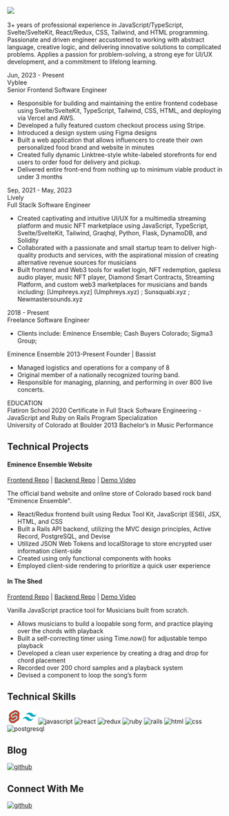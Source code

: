 ![](https://github.com/Zacharyflynn06/zacharyflynn06/assets/69942706/df30386f-6beb-4efe-abbf-c24a0760f6b5)

3+ years of professional experience in JavaScript/TypeScript, Svelte/SvelteKit, React/Redux, CSS, Tailwind, and HTML programming. Passionate and driven engineer accustomed to working with abstract language, creative logic, and delivering innovative solutions to complicated problems. Applies a passion for problem-solving, a strong eye for UI/UX development, and a commitment to lifelong learning.

Jun, 2023 - Present  
Vyblee  
Senior Frontend Software Engineer  
+ Responsible for building and maintaining the entire frontend codebase using Svelte/SvelteKit, TypeScript, Tailwind, CSS, HTML, and deploying via Vercel and AWS.
+ Developed a fully featured custom checkout process using Stripe.
+ Introduced a design system using Figma designs
+ Built a web application that allows influencers to create their own personalized food brand
and website in minutes
+ Created fully dynamic Linktree-style white-labeled storefronts for end users to order food for
delivery and pickup.
+ Delivered entire front-end from nothing up to minimum viable product in under 3 months

Sep, 2021 - May, 2023  
Lively  
Full Staclk Software Engineer   
+ Created captivating and intuitive UI/UX for a multimedia streaming platform and music NFT marketplace using JavaScript, TypeScript, Svelte/SvelteKit, Tailwind, Graqhql, Python, Flask, DynamoDB, and Solidity
+ Collaborated with a passionate and small startup team to deliver high-quality products and services, with the aspirational mission of creating alternative revenue sources for musicians
+ Built frontend and Web3 tools for wallet login, NFT redemption, gapless audio player, music
NFT player, Diamond Smart Contracts, Streaming Platform, and custom web3 marketplaces for musicians and bands including: [Umphreys.xyz] (Umphreys.xyz) ; Sunsquabi.xyz ; Newmastersounds.xyz

2018 - Present  
Freelance Software Engineer  
+ Clients include: Eminence Ensemble; Cash Buyers Colorado; Sigma3 Group;

Eminence Ensemble 2013-Present Founder | Bassist
+ Managed logistics and operations for a company of 8
+ Original member of a nationally recognized touring band.
+ Responsible for managing, planning, and performing in over 800 live concerts.

EDUCATION  
Flatiron School 2020 Certificate in Full Stack Software Engineering - JavaScript and Ruby on Rails Program Specialization  
University of Colorado at Boulder 2013 Bachelor’s in Music Performance  

## Technical Projects
#### Eminence Ensemble Website
[Frontend Repo](https://github.com/Zacharyflynn06/ee-frontend) |
[Backend Repo](https://github.com/Zacharyflynn06/ee-backend) |
[Demo Video](https://www.youtube.com/watch?v=Fwrj1l510mg)

The official band website and online store of Colorado based rock band "Eminence Ensemble".
* React/Redux frontend built using Redux Tool Kit, JavaScript (ES6), JSX, HTML, and CSS
* Built a Rails API backend, utilizing the MVC design principles, Active Record, PostgreSQL, and Devise
* Utilized JSON Web Tokens and localStorage to store encrypted user information client-side
* Created using only functional components with hooks 
* Employed client-side rendering to prioritize a quick user experience


#### In The Shed
[Frontend Repo](https://github.com/Zacharyflynn06/in-the-shed-frontend) |
[Backend Repo](https://github.com/Zacharyflynn06/in-the-shed-backend) |
[Demo Video](https://www.youtube.com/watch?v=SbLW314kUj0)

Vanilla JavaScript practice tool for Musicians built from scratch. 

* Allows musicians to build a loopable song form, and practice playing over the chords with playback
* Built a self-correcting timer using Time.now() for adjustable tempo playback
* Developed a clean user experience by creating a drag and drop for chord placement
* Recorded over 200 chord samples and a playback system
* Devised a component to loop the song’s form

## Technical Skills
![svelte](https://github.com/Zacharyflynn06/zacharyflynn06/blob/0533892308f75ad43b3f7fda9bf0230c4e6275b0/icons8-svelte-32.png)
![tailwind](https://github.com/Zacharyflynn06/zacharyflynn06/blob/5842b50f23dc0182e481b1d9f9718c220cf60428/icons8-tailwind-css-32.png)
![javascript](https://user-images.githubusercontent.com/69942706/133495799-b708000a-9c76-4663-b9f9-6ccb1272de70.png)
![react](https://user-images.githubusercontent.com/69942706/133495964-5a736adb-5ca2-4c29-aaef-0b494c335cbb.png)
![redux](https://user-images.githubusercontent.com/69942706/133496032-76aa744a-83b0-4969-99fa-6977c6eda594.png)
![ruby](https://user-images.githubusercontent.com/69942706/133496153-c67705bc-8024-498d-bb57-12ba74a1e117.png)
![rails](https://user-images.githubusercontent.com/69942706/133496208-fd86c9af-a8d6-4675-ad6e-9d1aafeb1dcb.png)
![html](https://user-images.githubusercontent.com/69942706/133496280-95bab563-344b-477a-93a0-0931f292b331.png)
![css](https://user-images.githubusercontent.com/69942706/133496401-515389b4-2ba1-4e2a-9405-ad6bf0f2b694.png)
![postgresql](https://user-images.githubusercontent.com/69942706/133498016-addbc473-bba7-4f42-abc7-3202631d8d06.png)


## Blog

[![github](https://img.shields.io/badge/Medium-12100E?style=for-the-badge&logo=medium&logoColor=white)][1]

## Connect With Me

[![github](https://img.shields.io/badge/LinkedIn-0077B5?style=for-the-badge&logo=linkedin&logoColor=white)][2]


[1]: https://zacharyflynn06.medium.com/
[2]: https://www.linkedin.com/in/zacflynn/


<!--
**Zacharyflynn06/zacharyflynn06** is a ✨ _special_ ✨ repository because its `README.md` (this file) appears on your GitHub profile.

Here are some ideas to get you started:

- 🔭 I’m currently working on ...
- 🌱 I’m currently learning ...
- 👯 I’m looking to collaborate on ...
- 🤔 I’m looking for help with ...
- 💬 Ask me about ...
- 📫 How to reach me: ...
- 😄 Pronouns: ...
- ⚡ Fun fact: ...
-->
